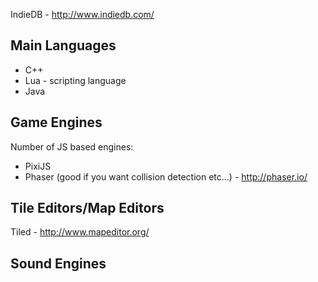 IndieDB - http://www.indiedb.com/

Main Languages
--------------

* C++
* Lua - scripting language
* Java 

Game Engines
------------

Number of JS based engines:
* PixiJS
* Phaser (good if you want collision detection etc...) - http://phaser.io/

Tile Editors/Map Editors
------------------------

Tiled - http://www.mapeditor.org/

Sound Engines
-------------
